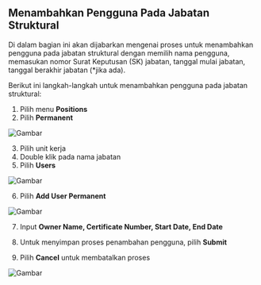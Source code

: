 ## **Menambahkan Pengguna Pada Jabatan Struktural**

Di dalam bagian ini akan dijabarkan mengenai proses untuk menambahkan pengguna pada jabatan struktural dengan memilih nama 
pengguna, memasukan nomor Surat Keputusan (SK) jabatan, tanggal mulai jabatan, tanggal berakhir jabatan (\*jika ada).

Berikut ini langkah-langkah untuk menambahkan pengguna pada jabatan struktural:

1. Pilih menu **Positions**
2. Pilih **Permanent**

![Gambar](_screenshot/.png/?sanitize=true)

3. Pilih unit kerja
4. Double klik pada nama jabatan
5. Pilih **Users**

![Gambar](_screenshot/.png/?sanitize=true)

6. Pilih **Add User Permanent**

![Gambar](_screenshot/.png/?sanitize=true)

7. Input **Owner Name, Certificate Number, Start Date, End Date**
8. Untuk menyimpan proses penambahan pengguna, pilih **Submit**

9. Pilih **Cancel** untuk membatalkan proses

![Gambar](_screenshot/.png/?sanitize=true)